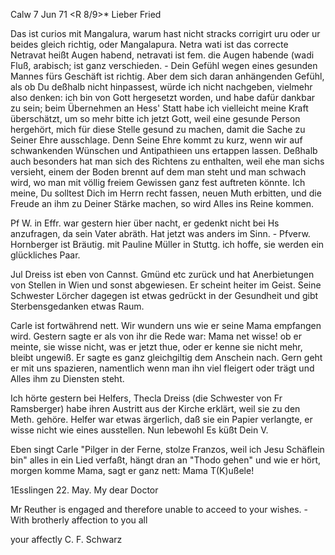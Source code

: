  Calw 7 Jun 71
 <R 8/9>*
Lieber Fried

Das ist curios mit Mangalura, warum hast nicht stracks corrigirt uru oder ur beides gleich richtig, oder Mangalapura. Netra wati ist das correcte Netravat heißt Augen habend, netravati ist fem. die Augen habende (wadi Fluß, arabisch; ist ganz verschieden. - Dein Gefühl wegen eines gesunden Mannes fürs Geschäft ist richtig. Aber dem sich daran anhängenden Gefühl, als ob Du deßhalb nicht hinpassest, würde ich nicht nachgeben, vielmehr also denken: ich bin von Gott hergesetzt worden, und habe dafür dankbar zu sein; beim Übernehmen an Hess' Statt habe ich vielleicht meine Kraft überschätzt, um so mehr bitte ich jetzt Gott, weil eine gesunde Person hergehört, mich für diese Stelle gesund zu machen, damit die Sache zu Seiner Ehre ausschlage. Denn Seine Ehre kommt zu kurz, wenn wir auf schwankenden Wünschen und Antipathieen uns ertappen lassen. Deßhalb auch besonders hat man sich des Richtens zu enthalten, weil ehe man sichs versieht, einem der Boden brennt auf dem man steht und man schwach wird, wo man mit völlig freiem Gewissen ganz fest auftreten könnte. Ich meine, Du solltest Dich im Herrn recht fassen, neuen Muth erbitten, und die Freude an ihm zu Deiner Stärke machen, so wird Alles ins Reine kommen.

Pf W. in Effr. war gestern hier über nacht, er gedenkt nicht bei Hs anzufragen, da sein Vater abräth. Hat jetzt was anders im Sinn. - Pfverw. Hornberger ist Bräutig. mit Pauline Müller in Stuttg. ich hoffe, sie werden ein glückliches Paar.

Jul Dreiss ist eben von Cannst. Gmünd etc zurück und hat Anerbietungen von Stellen in Wien und sonst abgewiesen. Er scheint heiter im Geist. Seine Schwester Lörcher dagegen ist etwas gedrückt in der Gesundheit und gibt Sterbensgedanken etwas Raum.

Carle ist fortwährend nett. Wir wundern uns wie er seine Mama empfangen wird. Gestern sagte er als von ihr die Rede war: Mama net wisse! ob er meinte, sie wisse nicht, was er jetzt thue, oder er kenne sie nicht mehr, bleibt ungewiß. Er sagte es ganz gleichgiltig dem Anschein nach. Gern geht er mit uns spazieren, namentlich wenn man ihn viel fleigert oder trägt und Alles ihm zu Diensten steht.

Ich hörte gestern bei Helfers, Thecla Dreiss (die Schwester von Fr Ramsberger) habe ihren Austritt aus der Kirche erklärt, weil sie zu den Meth. gehöre. Helfer war etwas ärgerlich, daß sie ein Papier verlangte, er wisse nicht wie eines ausstellen. Nun lebewohl
 Es küßt Dein V.

Eben singt Carle "Pilger in der Ferne, stolze Franzos, weil ich Jesu Schäflein bin" alles in ein Lied verfaßt, hängt dran an "Thodo gehen" und wie er hört, morgen komme Mama, sagt er ganz nett: Mama T(K)ußele!



 1Esslingen 22. May.
My dear Doctor

Mr Reuther is engaged and therefore unable to acceed to your wishes. - With brotherly affection to you all

 your affectly
 C. F. Schwarz
